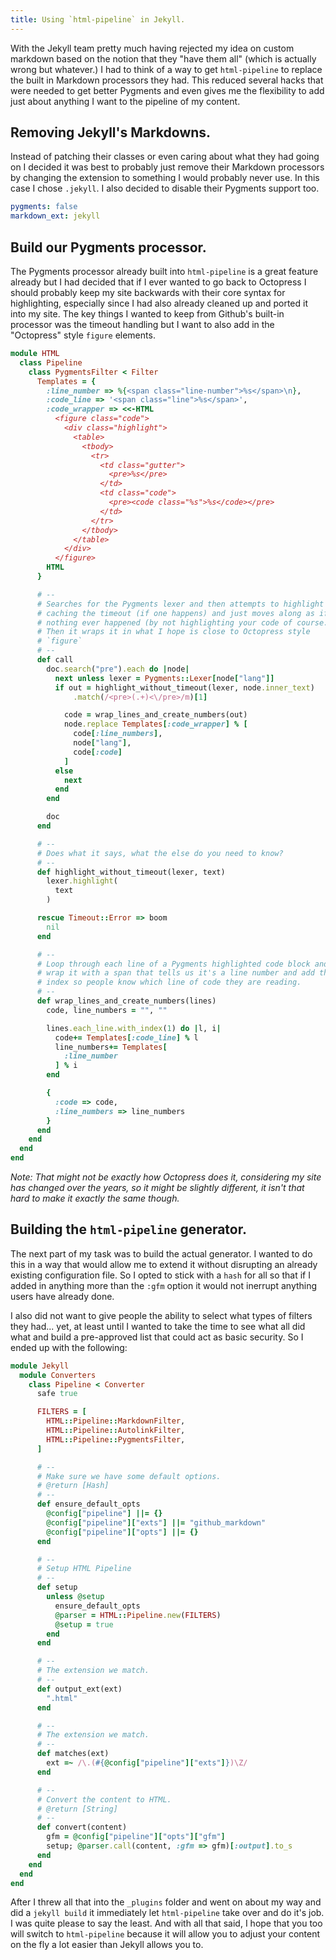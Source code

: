 ```yaml
---
title: Using `html-pipeline` in Jekyll.
---
```


With the Jekyll team pretty much having rejected my idea on custom markdown based on the notion that they "have them all" (which is actually wrong but whatever.) I had to think of a way to get `html-pipeline` to replace the built in Markdown processors they had.  This reduced several hacks that were needed to get better Pygments and even gives me the flexibility to add just about anything I want to the pipeline of my content.

## Removing Jekyll's Markdowns.

Instead of patching their classes or even caring about what they had going on I decided it was best to probably just remove their Markdown processors by changing the extension to something I would probably never use.  In this case I chose `.jekyll`.  I also decided to disable their Pygments support too.

```yaml
pygments: false
markdown_ext: jekyll
```

## Build our Pygments processor.

The Pygments processor already built into `html-pipeline` is a great feature already but I had decided that if I ever wanted to go back to Octopress I should probably keep my site backwards with their core syntax for highlighting, especially since I had also already cleaned up and ported it into my site. The key things I wanted to keep from Github's built-in processor was the timeout handling but I want to also add in the "Octopress" style `figure` elements.

```ruby
module HTML
  class Pipeline
    class PygmentsFilter < Filter
      Templates = {
        :line_number => %{<span class="line-number">%s</span>\n},
        :code_line => '<span class="line">%s</span>',
        :code_wrapper => <<-HTML
          <figure class="code">
            <div class="highlight">
              <table>
                <tbody>
                  <tr>
                    <td class="gutter">
                      <pre>%s</pre>
                    </td>
                    <td class="code">
                      <pre><code class="%s">%s</code></pre>
                    </td>
                  </tr>
                </tbody>
              </table>
            </div>
          </figure>
        HTML
      }

      # --
      # Searches for the Pygments lexer and then attempts to highlight
      # caching the timeout (if one happens) and just moves along as if
      # nothing ever happened (by not highlighting your code of course.)
      # Then it wraps it in what I hope is close to Octopress style
      # `figure`
      # --
      def call
        doc.search("pre").each do |node|
          next unless lexer = Pygments::Lexer[node["lang"]]
          if out = highlight_without_timeout(lexer, node.inner_text)
              .match(/<pre>(.+)<\/pre>/m)[1]

            code = wrap_lines_and_create_numbers(out)
            node.replace Templates[:code_wrapper] % [
              code[:line_numbers],
              node["lang"],
              code[:code]
            ]
          else
            next
          end
        end

        doc
      end

      # --
      # Does what it says, what the else do you need to know?
      # --
      def highlight_without_timeout(lexer, text)
        lexer.highlight(
          text
        )

      rescue Timeout::Error => boom
        nil
      end

      # --
      # Loop through each line of a Pygments highlighted code block and
      # wrap it with a span that tells us it's a line number and add the
      # index so people know which line of code they are reading.
      # --
      def wrap_lines_and_create_numbers(lines)
        code, line_numbers = "", ""

        lines.each_line.with_index(1) do |l, i|
          code+= Templates[:code_line] % l
          line_numbers+= Templates[
            :line_number
          ] % i
        end

        {
          :code => code,
          :line_numbers => line_numbers
        }
      end
    end
  end
end
```

*Note: That might not be exactly how Octopress does it, considering my site has changed over the years, so it might be slightly different, it isn't that hard to make it exactly the same though.*

## Building the `html-pipeline` generator.

The next part of my task was to build the actual generator.  I wanted to do this in a way that would allow me to extend it without disrupting an already existing configuration file.   So I opted to stick with a `hash` for all so that if I added in anything more than the `:gfm` option it would not inerrupt anything users have already done.

I also did not want to give people the ability to select what types of filters they had... yet, at least until I wanted to take the time to see what all did what and build a pre-approved list that could act as basic security.  So I ended up with the following:

```ruby
module Jekyll
  module Converters
    class Pipeline < Converter
      safe true

      FILTERS = [
        HTML::Pipeline::MarkdownFilter,
        HTML::Pipeline::AutolinkFilter,
        HTML::Pipeline::PygmentsFilter,
      ]

      # --
      # Make sure we have some default options.
      # @return [Hash]
      # --
      def ensure_default_opts
        @config["pipeline"] ||= {}
        @config["pipeline"]["exts"] ||= "github_markdown"
        @config["pipeline"]["opts"] ||= {}
      end

      # --
      # Setup HTML Pipeline
      # --
      def setup
        unless @setup
          ensure_default_opts
          @parser = HTML::Pipeline.new(FILTERS)
          @setup = true
        end
      end

      # --
      # The extension we match.
      # --
      def output_ext(ext)
        ".html"
      end

      # --
      # The extension we match.
      # --
      def matches(ext)
        ext =~ /\.(#{@config["pipeline"]["exts"]})\Z/
      end

      # --
      # Convert the content to HTML.
      # @return [String]
      # --
      def convert(content)
        gfm = @config["pipeline"]["opts"]["gfm"]
        setup; @parser.call(content, :gfm => gfm)[:output].to_s
      end
    end
  end
end
```

After I threw all that into the `_plugins` folder and went on about my way and did a `jekyll build` it immediately let `html-pipeline` take over and do it's job.  I was quite please to say the least.  And with all that said, I hope that you too will switch to `html-pipeline` because it will allow you to adjust your content on the fly a lot easier than Jekyll allows you to.

